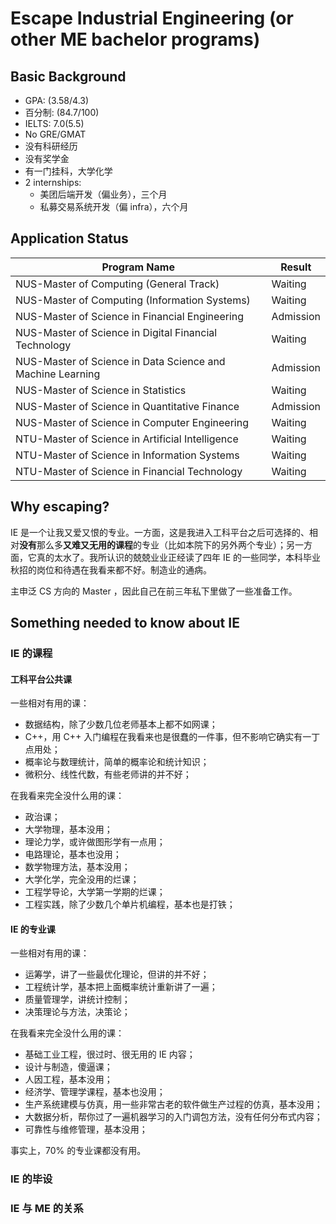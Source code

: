 # Escape Industrial Engineering (or other ME bachelor programs)

## Basic Background
- GPA: (3.58/4.3)
- 百分制: (84.7/100)
- IELTS: 7.0(5.5)
- No GRE/GMAT
- 没有科研经历
- 没有奖学金
- 有一门挂科，大学化学
- 2 internships:
  - 美团后端开发（偏业务），三个月
  - 私募交易系统开发（偏 infra），六个月

## Application Status

|  Program Name   | Result  |
|  ----  | ----  |
| NUS-Master of Computing (General Track)  | Waiting |
| NUS-Master of Computing (Information Systems)  | Waiting |
| NUS-Master of Science in Financial Engineering | Admission |
| NUS-Master of Science in Digital Financial Technology | Waiting |
| NUS-Master of Science in Data Science and Machine Learning | Admission |
| NUS-Master of Science in Statistics  | Waiting |
| NUS-Master of Science in Quantitative Finance  | Admission |
| NUS-Master of Science in Computer Engineering | Waiting |
| NTU-Master of Science in Artificial Intelligence | Waiting |
| NTU-Master of Science in Information Systems | Waiting |
| NTU-Master of Science in Financial Technology | Waiting |

## Why escaping?

IE 是一个让我又爱又恨的专业。一方面，这是我进入工科平台之后可选择的、相对**没有**那么多**又难又无用的课程**的专业（比如本院下的另外两个专业）；另一方面，它真的太水了。我所认识的兢兢业业正经读了四年 IE 的一些同学，本科毕业秋招的岗位和待遇在我看来都不好。制造业的通病。

主申泛 CS 方向的 Master ，因此自己在前三年私下里做了一些准备工作。

## Something needed to know about IE

### IE 的课程

#### 工科平台公共课

一些相对有用的课：

- 数据结构，除了少数几位老师基本上都不如网课；
- C++，用 C++ 入门编程在我看来也是很蠢的一件事，但不影响它确实有一丁点用处；
- 概率论与数理统计，简单的概率论和统计知识；
- 微积分、线性代数，有些老师讲的并不好；

在我看来完全没什么用的课：

- 政治课；
- 大学物理，基本没用；
- 理论力学，或许做图形学有一点用；
- 电路理论，基本也没用；
- 数学物理方法，基本没用；
- 大学化学，完全没用的烂课；
- 工程学导论，大学第一学期的烂课；
- 工程实践，除了少数几个单片机编程，基本也是打铁；

#### IE 的专业课

一些相对有用的课：

- 运筹学，讲了一些最优化理论，但讲的并不好；
- 工程统计学，基本把上面概率统计重新讲了一遍；
- 质量管理学，讲统计控制；
- 决策理论与方法，决策论；

在我看来完全没什么用的课：

- 基础工业工程，很过时、很无用的 IE 内容；
- 设计与制造，傻逼课；
- 人因工程，基本没用；
- 经济学、管理学课程，基本也没用；
- 生产系统建模与仿真，用一些非常古老的软件做生产过程的仿真，基本没用；
- 大数据分析，帮你过了一遍机器学习的入门调包方法，没有任何分布式内容；
- 可靠性与维修管理，基本没用；

事实上，70% 的专业课都没有用。

### IE 的毕设

### IE 与 ME 的关系

